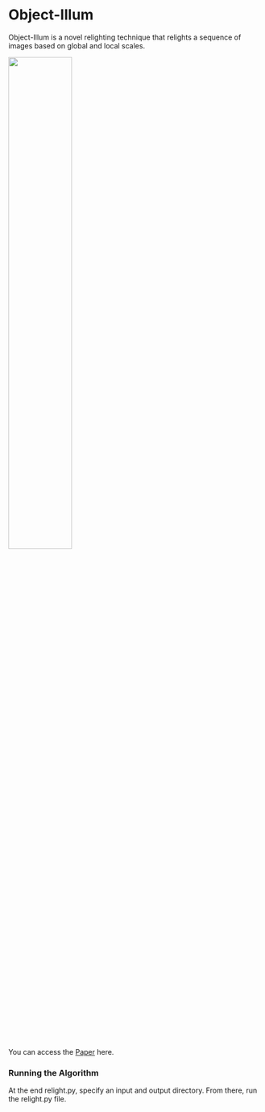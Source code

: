 # Object-Illum

Object-Illum is a novel relighting technique that relights a sequence of images based on global and local scales.

<img src='../master/results/sample-results.png' style='width: 50%;'>

You can access the [Paper](http://cardadfar.com/assets/project-descriptions/images/light-stabilization/paper.pdf) here.

### Running the Algorithm

At the end relight.py, specify an input and output directory. From there, run the relight.py file.
